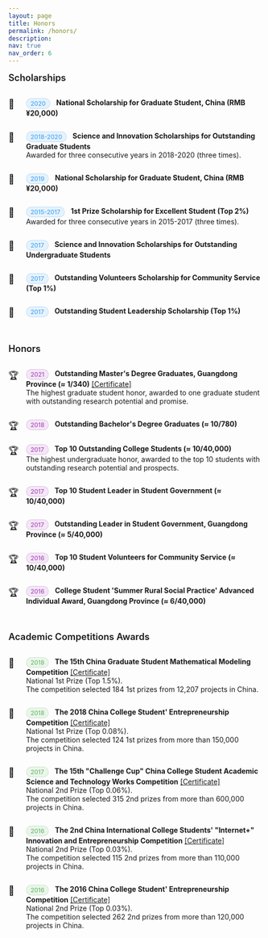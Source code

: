 ```yaml
---
layout: page
title: Honors
permalink: /honors/
description: 
nav: true
nav_order: 6
---
```


<style>
/* 基础列表样式 */
.awards-list {
  list-style-type: none;
  padding-left: 0;
}

.awards-list li {
  position: relative;
  padding-left: 2.5em;
  margin-bottom: 1.2em;
  padding-bottom: 0.8em;
  border-bottom: 1px dashed rgba(var(--global-theme-color-rgb), 0.1);
  transition: all 0.3s ease;
}

.awards-list li:last-child {
  border-bottom: none;
}

.awards-list li:hover {
  background-color: rgba(var(--global-theme-color-rgb), 0.03);
  padding-left: 3em;
  border-radius: 4px;
}

/* 图标样式 */
.awards-list li:before {
  position: absolute;
  left: 0;
  top: 0;
  content: "🏆";
  font-size: 1.3em;
  transition: transform 0.3s ease;
}

/* 为不同部分设置特殊图标 */
.academic-awards li:before {
  content: "🏆";
  font-size: 1.3em;
}

.scholarships-list li:before {
  content: "🌟";
  font-size: 1.3em;
}

.competitions-list li:before {
  content: "🏅";
  font-size: 1.3em;
}

.awards-list li:hover:before {
  transform: scale(1.2);
}

/* 年份标签样式 */
.award-year {
  display: inline-block;
  font-size: 0.85em;
  padding: 2px 8px;
  margin-right: 8px;
  border-radius: 12px;
  font-weight: 500;
  vertical-align: middle;
}

/* 为不同部分的年份标签设置不同颜色 */
.academic-awards .award-year {
  background-color: rgba(156, 39, 176, 0.1);
  color: rgba(156, 39, 176, 0.8);
  border: 1px solid rgba(156, 39, 176, 0.2);
}

.scholarships-list .award-year {
  background-color: rgba(33, 150, 243, 0.1);
  color: rgba(33, 150, 243, 0.8);
  border: 1px solid rgba(33, 150, 243, 0.2);
}

.competitions-list .award-year {
  background-color: rgba(76, 175, 80, 0.1);
  color: rgba(76, 175, 80, 0.8);
  border: 1px solid rgba(76, 175, 80, 0.2);
}

/* 奖项类型标签 */
.award-type {
  display: inline-block;
  font-size: 0.75em;
  padding: 2px 8px;
  margin-right: 8px;
  border-radius: 12px;
  vertical-align: middle;
}

.scholarship {
  background-color: rgba(33, 150, 243, 0.1);
  color: rgba(33, 150, 243, 0.8);
  border: 1px solid rgba(33, 150, 243, 0.2);
}

.competition {
  background-color: rgba(76, 175, 80, 0.1);
  color: rgba(76, 175, 80, 0.8);
  border: 1px solid rgba(76, 175, 80, 0.2);
}

.academic {
  background-color: rgba(156, 39, 176, 0.1);
  color: rgba(156, 39, 176, 0.8);
  border: 1px solid rgba(156, 39, 176, 0.2);
}

/* 标题样式 */
h4 {
  position: relative;
  padding-bottom: 10px;
  margin-bottom: 20px;
  margin-top: 40px;
  color: var(--global-text-color);
  font-size: 1.3em;
  font-weight: 600;
}

h4:first-of-type {
  margin-top: 0;
}

h4:after {
  content: "";
  position: absolute;
  bottom: 0;
  left: 0;
  width: 50px;
  height: 3px;
  background: linear-gradient(to right, var(--global-theme-color), rgba(var(--global-theme-color-rgb), 0.5));
  border-radius: 3px;
}

/* 响应式调整 */
@media (max-width: 768px) {
  .awards-list li {
    padding-left: 2em;
    padding-bottom: 1em;
    margin-bottom: 1em;
  }
  
  .awards-list li:hover {
    padding-left: 2.2em;
  }
}
</style>


<h4 style="text-align: left;">Scholarships</h4>
<ul class="awards-list scholarships-list">
  <li>
    <span class="award-year">2020</span>
    <strong>National Scholarship for Graduate Student, China (RMB ¥20,000)</strong> 
  </li>
  <li>
    <span class="award-year">2018-2020</span>
    <strong>Science and Innovation Scholarships for Outstanding Graduate Students</strong><br>
    Awarded for three consecutive years in 2018-2020 (three times).
  </li>
  <li>
    <span class="award-year">2019</span>
    <strong>National Scholarship for Graduate Student, China (RMB ¥20,000)</strong> 
  </li>
  <li>
    <span class="award-year">2015-2017</span>
    <strong>1st Prize Scholarship for Excellent Student (Top 2%)</strong><br>
     Awarded for three consecutive years in 2015-2017 (three times).
  </li>
  <li>
    <span class="award-year">2017</span>
    <strong>Science and Innovation Scholarships for Outstanding Undergraduate Students </strong>
  </li>
  <li>
    <span class="award-year">2017</span>
    <strong>Outstanding Volunteers Scholarship for Community Service (Top 1%)</strong>
  </li>
  <li>
    <span class="award-year">2017</span>
    <strong>Outstanding Student Leadership Scholarship (Top 1%)</strong>
  </li>
</ul>

<h4 style="text-align: left;">Honors</h4>
<ul class="awards-list academic-awards">
  <li>
    <span class="award-year">2021</span>
    <strong>Outstanding Master's Degree Graduates, Guangdong Province (≈ 1/340)</strong> 
    <a href="{{ '/assets/honors/2021-outstanding_graduate_guangdong_province.jpg' | relative_url }}" target="_blank">[Certificate]</a><br>
    The highest graduate student honor, awarded to one graduate student with outstanding research potential and promise.
  </li>
  <li>
    <span class="award-year">2018</span>
    <strong>Outstanding Bachelor's Degree Graduates (≈ 10/780)</strong>
  </li>
  <li>
    <span class="award-year">2017</span>
    <strong>Top 10 Outstanding College Students (≈ 10/40,000)</strong><br>
    The highest undergraduate honor, awarded to the top 10 students with outstanding research potential and prospects.<br>
  </li>
  <li>
    <span class="award-year">2017</span>
    <strong>Top 10 Student Leader in Student Government (≈ 10/40,000)</strong>
  </li>
  <li>
    <span class="award-year">2017</span>
    <strong>Outstanding Leader in Student Government, Guangdong Province (≈ 5/40,000)</strong>
  </li>
  <li>
    <span class="award-year">2016</span>
    <strong>Top 10 Student Volunteers for Community Service (≈ 10/40,000)</strong>
  </li>
  <li>
    <span class="award-year">2016</span>
    <strong>College Student 'Summer Rural Social Practice' Advanced Individual Award, Guangdong Province (≈ 6/40,000)</strong>
  </li>
</ul>

<h4 style="text-align: left;">Academic Competitions Awards</h4>
<ul class="awards-list competitions-list">
  <li>
    <span class="award-year">2018</span>
    <strong>The 15th China Graduate Student Mathematical Modeling Competition</strong> 
    <a href="{{ '/assets/honors/2018-mathematical-modeling-competition.pdf' | relative_url }}" target="_blank">[Certificate]</a><br>
    National 1st Prize (Top 1.5%).<br>
    The competition selected 184 1st prizes from 12,207 projects in China.
  </li>
  <li>
    <span class="award-year">2018</span>
    <strong>The 2018 China College Student' Entrepreneurship Competition</strong>
    <a href="{{ '/assets/honors/2018-student-entrepreneurship-competition.jpg' | relative_url }}" target="_blank">[Certificate]</a><br>
    National 1st Prize (Top 0.08%).<br>
    The competition selected 124 1st prizes from more than 150,000 projects in China.
  </li>
  <li>
    <span class="award-year">2017</span>
    <strong>The 15th "Challenge Cup" China College Student Academic Science and Technology Works Competition</strong>    
    <a href="{{ '/assets/honors/2017-challenge-cup-competition.jpg' | relative_url }}" target="_blank">[Certificate]</a><br>
    National 2nd Prize (Top 0.06%).<br>
    The competition selected 315 2nd prizes from more than 600,000 projects in China.
  </li>
  <li>
    <span class="award-year">2016</span>
    <strong>The 2nd China International College Students' "Internet+" Innovation and Entrepreneurship Competition</strong>
    <a href="{{ '/assets/honors/2016-internet-entrepreneurship-competition.pdf' | relative_url }}" target="_blank">[Certificate]</a><br>
    National 2nd Prize (Top 0.03%).<br>
    The competition selected 115 2nd prizes from more than 110,000 projects in China.
  </li>
  <li>
    <span class="award-year">2016</span>
    <strong>The 2016 China College Student' Entrepreneurship Competition</strong>
    <a href="{{ '/assets/honors/2016-student-entrepreneurship-competition.pdf' | relative_url }}" target="_blank">[Certificate]</a><br>
    National 2nd Prize (Top 0.03%).<br>
    The competition selected 262 2nd prizes from more than 120,000 projects in China.
  </li>
</ul> 